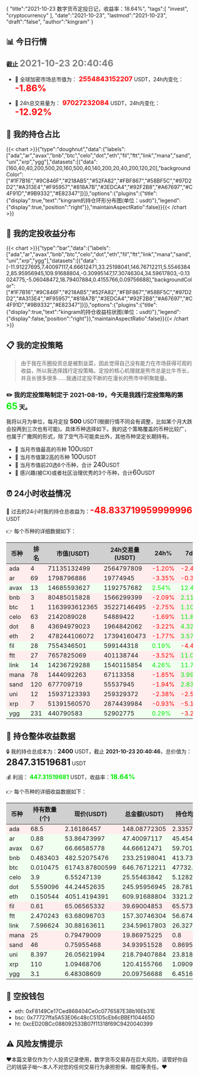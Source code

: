 {
"title":"2021-10-23 数字货币定投日记，收益率：18.64%",
"tags":[
"invest",
"cryptocurrency"
],
"date":"2021-10-23",
"lastmod":"2021-10-23",
"draft":"false",
"author":"kingram"
}

##  📊 今日行情
### 截止 <font color=grey size=5 >**2021-10-23 20:40:46**</font>
- 🍖 全球加密市场总市值为：<font color=#FF0000 size=4 > **2554843152207**</font> USDT，24h内变化：<font color=#FF0000 size=5 > **-1.86%**</font>

- 🍤 24h总交易量为：<font color=#FF0000 size=4 > **97027232084**</font> USDT，24h内变化：<font color=#FF0000 size=5 > **-12.92%**</font>

## 🎨 我的持仓占比
{{< chart >}}{"type":"doughnut","data":{"labels":["ada","ar","avax","bnb","btc","celo","dot","eth","fil","ftt","link","mana","sand","uni","xrp","ygg"],"datasets":[{"data":[160,40,40,200,500,20,160,500,40,140,200,20,40,200,120,20],"backgroundColor":["#1F7B16","#9C846F","#218AB5","#52FA82","#FBF867","#58BF5C","#97D2D2","#A313E4","#F95957","#818A7B","#3EDCA4","#92F2B8","#A67697","#C4F91D","#9B9332","#E82347"]}]},"options":{"plugins":{"title":{"display":true,"text":"kingram的持仓环形分布图(单位：usdt)"},"legend":{"display":true,"position":"right"}},"maintainAspectRatio":false}}{{< /chart >}}

## 🍺 我的定投收益分布
{{< chart >}}{"type":"bar","data":{"labels":["ada","ar","avax","bnb","btc","celo","dot","eth","fil","ftt","link","mana","sand","uni","xrp","ygg"],"datasets":[{"data":[-11.91227695,7.40097117,4.66612471,33.25198041,146.76712211,5.55463842,85.95956945,109.91688804,-0.30995147,17.30746304,34.59617803,-0.13024775,-5.06048472,18.79407884,0.4155766,0.09756688],"backgroundColor":["#1F7B16","#9C846F","#218AB5","#52FA82","#FBF867","#58BF5C","#97D2D2","#A313E4","#F95957","#818A7B","#3EDCA4","#92F2B8","#A67697","#C4F91D","#9B9332","#E82347"]}]},"options":{"plugins":{"title":{"display":true,"text":"kingram的持仓收益柱状图(单位：usdt)"},"legend":{"display":false,"position":"right"}},"maintainAspectRatio":false}}{{< /chart >}}

## 📋 我的定投策略

> 由于我在币圈投资总是被割韭菜，因此觉得自己没有能力在市场获得可观的收益，所以我选择践行定投策略。定投的核心机理就是熊市总是比牛市长，并且长很多很多……我通过定投不断的在漫长的熊市中积聚能量。

### ✏️ 我的定投策略制定于 **2021-08-19**，今天是我践行定投策略的第<font color=#00EC00 size=5 > **65**</font> 天。
我将以月为单位，每月定投 <font size=3 ><strong> 500 </strong></font> USDT(根据行情不同会有调整，比如某个月大跌会投两到三次也有可能)。具体币种选择如下。我的这个策略覆盖的币种比较广，也属于广撒网的形式，除了空气币可能卖出外，其他币种坚定长期持有。

- 🥇 当月市值最高的币种 <font size=4 >100</font>USDT
- 🥈 当月市值第2高的币种 <font size=4 >100</font>USDT
- 🥉 当月市值前20选6个币种，合计 <font size=4 >240</font>USDT
- 🏅 感兴趣(被CX)或者社区治理优秀的3个币种，合计<font size=4 >60</font>USDT

## ⏰ 24小时收益情况
📌 过去的24小时我的持仓总收益为：<font color=#FF0000 size=5 >**-48.833719959999996**</font> USDT

👉 每个币种的详细数据如下：
<table>
    <thead><tr bgcolor="#d0d0d0" ><th>币种</th><th>排名</th><th>市值(USDT)</th><th>24h交易量(USDT)</th><th>24h%</th><th>7d%</th><th>24h收益</th></tr></thead>
    <tbody>
    <tr>
        <td bgcolor=#FFECEC>ada</td>
        <td bgcolor=#FFECEC>4</td>
        <td bgcolor=#FFECEC>71135132499</td>
        <td bgcolor=#FFECEC>2564797809</td>
        <td bgcolor=#FFECEC><font color=#FF0000>-1.20%</font></td>
        <td bgcolor=#FFECEC><font color=#FF0000>-2.43%</font></td>
        <td bgcolor=#FFECEC><font color=#FF0000 size=3 ><strong>-1.80574982</strong></font></td>
    </tr>
    <tr>
        <td bgcolor=#FFECEC>ar</td>
        <td bgcolor=#FFECEC>69</td>
        <td bgcolor=#FFECEC>1798796886</td>
        <td bgcolor=#FFECEC>19774945</td>
        <td bgcolor=#FFECEC><font color=#FF0000>-3.35%</font></td>
        <td bgcolor=#FFECEC><font color=#FF0000>-0.37%</font></td>
        <td bgcolor=#FFECEC><font color=#FF0000 size=3 ><strong>-1.64544039</strong></font></td>
    </tr>
    <tr>
        <td bgcolor=#F0FFF0>avax</td>
        <td bgcolor=#F0FFF0>13</td>
        <td bgcolor=#F0FFF0>14685593627</td>
        <td bgcolor=#F0FFF0>1192757682</td>
        <td bgcolor=#F0FFF0><font color=#00EC00>2.54%</font></td>
        <td bgcolor=#F0FFF0><font color=#00EC00>12.43%</font></td>
        <td bgcolor=#F0FFF0><font color=#00EC00 size=3 ><strong>1.10444301</strong></font></td>
    </tr>
    <tr>
        <td bgcolor=#FFECEC>bnb</td>
        <td bgcolor=#FFECEC>3</td>
        <td bgcolor=#FFECEC>80485015828</td>
        <td bgcolor=#FFECEC>1566299399</td>
        <td bgcolor=#FFECEC><font color=#FF0000>-2.09%</font></td>
        <td bgcolor=#FFECEC><font color=#00EC00>2.11%</font></td>
        <td bgcolor=#FFECEC><font color=#FF0000 size=3 ><strong>-4.97636221</strong></font></td>
    </tr>
    <tr>
        <td bgcolor=#FFECEC>btc</td>
        <td bgcolor=#FFECEC>1</td>
        <td bgcolor=#FFECEC>1163993612365</td>
        <td bgcolor=#FFECEC>35227146495</td>
        <td bgcolor=#FFECEC><font color=#FF0000>-2.75%</font></td>
        <td bgcolor=#FFECEC><font color=#00EC00>1.10%</font></td>
        <td bgcolor=#FFECEC><font color=#FF0000 size=3 ><strong>-18.31777406</strong></font></td>
    </tr>
    <tr>
        <td bgcolor=#FFECEC>celo</td>
        <td bgcolor=#FFECEC>63</td>
        <td bgcolor=#FFECEC>2142089028</td>
        <td bgcolor=#FFECEC>54889422</td>
        <td bgcolor=#FFECEC><font color=#FF0000>-1.69%</font></td>
        <td bgcolor=#FFECEC><font color=#00EC00>11.82%</font></td>
        <td bgcolor=#FFECEC><font color=#FF0000 size=3 ><strong>-0.44003937</strong></font></td>
    </tr>
    <tr>
        <td bgcolor=#FFECEC>dot</td>
        <td bgcolor=#FFECEC>8</td>
        <td bgcolor=#FFECEC>43694979023</td>
        <td bgcolor=#FFECEC>1964842062</td>
        <td bgcolor=#FFECEC><font color=#FF0000>-3.22%</font></td>
        <td bgcolor=#FFECEC><font color=#00EC00>4.32%</font></td>
        <td bgcolor=#FFECEC><font color=#FF0000 size=3 ><strong>-8.1786328</strong></font></td>
    </tr>
    <tr>
        <td bgcolor=#FFECEC>eth</td>
        <td bgcolor=#FFECEC>2</td>
        <td bgcolor=#FFECEC>478244106072</td>
        <td bgcolor=#FFECEC>17394160473</td>
        <td bgcolor=#FFECEC><font color=#FF0000>-1.77%</font></td>
        <td bgcolor=#FFECEC><font color=#00EC00>3.57%</font></td>
        <td bgcolor=#FFECEC><font color=#FF0000 size=3 ><strong>-11.01590023</strong></font></td>
    </tr>
    <tr>
        <td bgcolor=#F0FFF0>fil</td>
        <td bgcolor=#F0FFF0>28</td>
        <td bgcolor=#F0FFF0>7554346501</td>
        <td bgcolor=#F0FFF0>599144318</td>
        <td bgcolor=#F0FFF0><font color=#00EC00>0.19%</font></td>
        <td bgcolor=#F0FFF0><font color=#FF0000>-4.49%</font></td>
        <td bgcolor=#F0FFF0><font color=#00EC00 size=3 ><strong>0.07377979</strong></font></td>
    </tr>
    <tr>
        <td bgcolor=#FFECEC>ftt</td>
        <td bgcolor=#FFECEC>27</td>
        <td bgcolor=#FFECEC>7657825069</td>
        <td bgcolor=#FFECEC>401138744</td>
        <td bgcolor=#FFECEC><font color=#FF0000>-3.52%</font></td>
        <td bgcolor=#FFECEC><font color=#00EC00>11.05%</font></td>
        <td bgcolor=#FFECEC><font color=#FF0000 size=3 ><strong>-5.73688422</strong></font></td>
    </tr>
    <tr>
        <td bgcolor=#F0FFF0>link</td>
        <td bgcolor=#F0FFF0>14</td>
        <td bgcolor=#F0FFF0>14236729288</td>
        <td bgcolor=#F0FFF0>1540115854</td>
        <td bgcolor=#F0FFF0><font color=#00EC00>4.26%</font></td>
        <td bgcolor=#F0FFF0><font color=#00EC00>11.78%</font></td>
        <td bgcolor=#F0FFF0><font color=#00EC00 size=3 ><strong>9.57583289</strong></font></td>
    </tr>
    <tr>
        <td bgcolor=#FFECEC>mana</td>
        <td bgcolor=#FFECEC>78</td>
        <td bgcolor=#FFECEC>1444092263</td>
        <td bgcolor=#FFECEC>67113358</td>
        <td bgcolor=#FFECEC><font color=#FF0000>-1.85%</font></td>
        <td bgcolor=#FFECEC><font color=#00EC00>3.99%</font></td>
        <td bgcolor=#FFECEC><font color=#FF0000 size=3 ><strong>-0.37501674</strong></font></td>
    </tr>
    <tr>
        <td bgcolor=#FFECEC>sand</td>
        <td bgcolor=#FFECEC>120</td>
        <td bgcolor=#FFECEC>677709719</td>
        <td bgcolor=#FFECEC>55537945</td>
        <td bgcolor=#FFECEC><font color=#FF0000>-1.94%</font></td>
        <td bgcolor=#FFECEC><font color=#00EC00>2.83%</font></td>
        <td bgcolor=#FFECEC><font color=#FF0000 size=3 ><strong>-0.69271132</strong></font></td>
    </tr>
    <tr>
        <td bgcolor=#FFECEC>uni</td>
        <td bgcolor=#FFECEC>12</td>
        <td bgcolor=#FFECEC>15937123393</td>
        <td bgcolor=#FFECEC>259329372</td>
        <td bgcolor=#FFECEC><font color=#FF0000>-2.38%</font></td>
        <td bgcolor=#FFECEC><font color=#FF0000>-2.59%</font></td>
        <td bgcolor=#FFECEC><font color=#FF0000 size=3 ><strong>-5.3352034</strong></font></td>
    </tr>
    <tr>
        <td bgcolor=#FFECEC>xrp</td>
        <td bgcolor=#FFECEC>7</td>
        <td bgcolor=#FFECEC>51391560570</td>
        <td bgcolor=#FFECEC>2874439984</td>
        <td bgcolor=#FFECEC><font color=#FF0000>-0.93%</font></td>
        <td bgcolor=#FFECEC><font color=#FF0000>-5.10%</font></td>
        <td bgcolor=#FFECEC><font color=#FF0000 size=3 ><strong>-1.12619373</strong></font></td>
    </tr>
    <tr>
        <td bgcolor=#F0FFF0>ygg</td>
        <td bgcolor=#F0FFF0>231</td>
        <td bgcolor=#F0FFF0>440790583</td>
        <td bgcolor=#F0FFF0>52902775</td>
        <td bgcolor=#F0FFF0><font color=#00EC00>0.29%</font></td>
        <td bgcolor=#F0FFF0><font color=#FF0000>-3.29%</font></td>
        <td bgcolor=#F0FFF0><font color=#00EC00 size=3 ><strong>0.05813264</strong></font></td>
    </tr>
    </tbody>
</table>

## 🎯 持仓整体收益数据

🔒 我的持仓总成本为：<font size=3 >**2400**</font> USDT，截止 **2021-10-23 20:40:46**，总价值为：<font  size=5 >**2847.31519681**</font> USDT

💰 利润： <font color=#00EC00 size=3 >**447.31519681**</font> USDT，收益率：<font color=#00EC00 size=4 >**18.64%**</font>

👉 每个币种的详细收益数据如下：

<table>
    <thead><tr bgcolor="#d0d0d0" ><th>币种</th><th>持有数量(个)</th><th>现价(USDT)</th><th>总金额(USDT)</th><th>持仓均价(USDT)</th><th>成本(USDT)</th><th>利润(USDT)</th><th>收益率</th></tr></thead>
    <tbody>
    <tr>
        <td bgcolor=#FFECEC>ada</td>
        <td bgcolor=#FFECEC>68.5</td>
        <td bgcolor=#FFECEC>2.16186457</td>
        <td bgcolor=#FFECEC>148.08772305</td>
        <td bgcolor=#FFECEC>2.33576642</td>
        <td bgcolor=#FFECEC>160</td>
        <td bgcolor=#FFECEC>-11.91227695</td>
        <td bgcolor=#FFECEC><font color=#FF0000 size=3 ><strong>-7.45%</strong></font></td>
    </tr>
    <tr>
        <td bgcolor=#F0FFF0>ar</td>
        <td bgcolor=#F0FFF0>0.88</td>
        <td bgcolor=#F0FFF0>53.86473997</td>
        <td bgcolor=#F0FFF0>47.40097117</td>
        <td bgcolor=#F0FFF0>45.45454545</td>
        <td bgcolor=#F0FFF0>40</td>
        <td bgcolor=#F0FFF0>7.40097117</td>
        <td bgcolor=#F0FFF0><font color=#00EC00 size=3 ><strong>18.50%</strong></font></td>
    </tr>
    <tr>
        <td bgcolor=#F0FFF0>avax</td>
        <td bgcolor=#F0FFF0>0.67</td>
        <td bgcolor=#F0FFF0>66.66585778</td>
        <td bgcolor=#F0FFF0>44.66612471</td>
        <td bgcolor=#F0FFF0>59.70149254</td>
        <td bgcolor=#F0FFF0>40</td>
        <td bgcolor=#F0FFF0>4.66612471</td>
        <td bgcolor=#F0FFF0><font color=#00EC00 size=3 ><strong>11.67%</strong></font></td>
    </tr>
    <tr>
        <td bgcolor=#F0FFF0>bnb</td>
        <td bgcolor=#F0FFF0>0.483403</td>
        <td bgcolor=#F0FFF0>482.52075476</td>
        <td bgcolor=#F0FFF0>233.25198041</td>
        <td bgcolor=#F0FFF0>413.73346876</td>
        <td bgcolor=#F0FFF0>200</td>
        <td bgcolor=#F0FFF0>33.25198041</td>
        <td bgcolor=#F0FFF0><font color=#00EC00 size=3 ><strong>16.63%</strong></font></td>
    </tr>
    <tr>
        <td bgcolor=#F0FFF0>btc</td>
        <td bgcolor=#F0FFF0>0.010475</td>
        <td bgcolor=#F0FFF0>61743.87800599</td>
        <td bgcolor=#F0FFF0>646.76712211</td>
        <td bgcolor=#F0FFF0>47732.69689737</td>
        <td bgcolor=#F0FFF0>500</td>
        <td bgcolor=#F0FFF0>146.76712211</td>
        <td bgcolor=#F0FFF0><font color=#00EC00 size=3 ><strong>29.35%</strong></font></td>
    </tr>
    <tr>
        <td bgcolor=#F0FFF0>celo</td>
        <td bgcolor=#F0FFF0>3.9</td>
        <td bgcolor=#F0FFF0>6.55247139</td>
        <td bgcolor=#F0FFF0>25.55463842</td>
        <td bgcolor=#F0FFF0>5.12820513</td>
        <td bgcolor=#F0FFF0>20</td>
        <td bgcolor=#F0FFF0>5.55463842</td>
        <td bgcolor=#F0FFF0><font color=#00EC00 size=3 ><strong>27.77%</strong></font></td>
    </tr>
    <tr>
        <td bgcolor=#F0FFF0>dot</td>
        <td bgcolor=#F0FFF0>5.559096</td>
        <td bgcolor=#F0FFF0>44.24452635</td>
        <td bgcolor=#F0FFF0>245.95956945</td>
        <td bgcolor=#F0FFF0>28.78165802</td>
        <td bgcolor=#F0FFF0>160</td>
        <td bgcolor=#F0FFF0>85.95956945</td>
        <td bgcolor=#F0FFF0><font color=#00EC00 size=3 ><strong>53.72%</strong></font></td>
    </tr>
    <tr>
        <td bgcolor=#F0FFF0>eth</td>
        <td bgcolor=#F0FFF0>0.150544</td>
        <td bgcolor=#F0FFF0>4051.4194391</td>
        <td bgcolor=#F0FFF0>609.91688804</td>
        <td bgcolor=#F0FFF0>3321.28812839</td>
        <td bgcolor=#F0FFF0>500</td>
        <td bgcolor=#F0FFF0>109.91688804</td>
        <td bgcolor=#F0FFF0><font color=#00EC00 size=3 ><strong>21.98%</strong></font></td>
    </tr>
    <tr>
        <td bgcolor=#FFECEC>fil</td>
        <td bgcolor=#FFECEC>0.61</td>
        <td bgcolor=#FFECEC>65.06565332</td>
        <td bgcolor=#FFECEC>39.69004853</td>
        <td bgcolor=#FFECEC>65.57377049</td>
        <td bgcolor=#FFECEC>40</td>
        <td bgcolor=#FFECEC>-0.30995147</td>
        <td bgcolor=#FFECEC><font color=#FF0000 size=3 ><strong>-0.77%</strong></font></td>
    </tr>
    <tr>
        <td bgcolor=#F0FFF0>ftt</td>
        <td bgcolor=#F0FFF0>2.470243</td>
        <td bgcolor=#F0FFF0>63.68096703</td>
        <td bgcolor=#F0FFF0>157.30746304</td>
        <td bgcolor=#F0FFF0>56.67458627</td>
        <td bgcolor=#F0FFF0>140</td>
        <td bgcolor=#F0FFF0>17.30746304</td>
        <td bgcolor=#F0FFF0><font color=#00EC00 size=3 ><strong>12.36%</strong></font></td>
    </tr>
    <tr>
        <td bgcolor=#F0FFF0>link</td>
        <td bgcolor=#F0FFF0>7.596624</td>
        <td bgcolor=#F0FFF0>30.88163611</td>
        <td bgcolor=#F0FFF0>234.59617803</td>
        <td bgcolor=#F0FFF0>26.32748442</td>
        <td bgcolor=#F0FFF0>200</td>
        <td bgcolor=#F0FFF0>34.59617803</td>
        <td bgcolor=#F0FFF0><font color=#00EC00 size=3 ><strong>17.30%</strong></font></td>
    </tr>
    <tr>
        <td bgcolor=#FFECEC>mana</td>
        <td bgcolor=#FFECEC>25</td>
        <td bgcolor=#FFECEC>0.79479009</td>
        <td bgcolor=#FFECEC>19.86975225</td>
        <td bgcolor=#FFECEC>0.8</td>
        <td bgcolor=#FFECEC>20</td>
        <td bgcolor=#FFECEC>-0.13024775</td>
        <td bgcolor=#FFECEC><font color=#FF0000 size=3 ><strong>-0.65%</strong></font></td>
    </tr>
    <tr>
        <td bgcolor=#FFECEC>sand</td>
        <td bgcolor=#FFECEC>46</td>
        <td bgcolor=#FFECEC>0.75955468</td>
        <td bgcolor=#FFECEC>34.93951528</td>
        <td bgcolor=#FFECEC>0.86956522</td>
        <td bgcolor=#FFECEC>40</td>
        <td bgcolor=#FFECEC>-5.06048472</td>
        <td bgcolor=#FFECEC><font color=#FF0000 size=3 ><strong>-12.65%</strong></font></td>
    </tr>
    <tr>
        <td bgcolor=#F0FFF0>uni</td>
        <td bgcolor=#F0FFF0>8.397</td>
        <td bgcolor=#F0FFF0>26.05621994</td>
        <td bgcolor=#F0FFF0>218.79407884</td>
        <td bgcolor=#F0FFF0>23.81803025</td>
        <td bgcolor=#F0FFF0>200</td>
        <td bgcolor=#F0FFF0>18.79407884</td>
        <td bgcolor=#F0FFF0><font color=#00EC00 size=3 ><strong>9.40%</strong></font></td>
    </tr>
    <tr>
        <td bgcolor=#F0FFF0>xrp</td>
        <td bgcolor=#F0FFF0>110</td>
        <td bgcolor=#F0FFF0>1.09468706</td>
        <td bgcolor=#F0FFF0>120.4155766</td>
        <td bgcolor=#F0FFF0>1.09090909</td>
        <td bgcolor=#F0FFF0>120</td>
        <td bgcolor=#F0FFF0>0.4155766</td>
        <td bgcolor=#F0FFF0><font color=#00EC00 size=3 ><strong>0.35%</strong></font></td>
    </tr>
    <tr>
        <td bgcolor=#F0FFF0>ygg</td>
        <td bgcolor=#F0FFF0>3.1</td>
        <td bgcolor=#F0FFF0>6.48308609</td>
        <td bgcolor=#F0FFF0>20.09756688</td>
        <td bgcolor=#F0FFF0>6.4516129</td>
        <td bgcolor=#F0FFF0>20</td>
        <td bgcolor=#F0FFF0>0.09756688</td>
        <td bgcolor=#F0FFF0><font color=#00EC00 size=3 ><strong>0.49%</strong></font></td>
    </tr>
    </tbody>
</table>

## 🤞 空投钱包
- eth: 0xF8149Ce17Ced868404Ce0c0776587E38b16Eb31E
- bsc: 0x77727ffa5A53E06c48cC51D5cEb6cBBEf104465D
- ht: 0xcED20BCc088092533B07f11318f69C9420040399

## ⚠️ 风险友情提示
❤️本篇文章仅作为个人投资记录使用，数字货币交易存在巨大风险，请管好你自己的钱袋子呦～本人不对您的任何交易行为承担担保、赔偿等责任。❤️